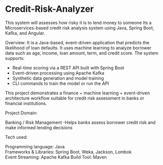 # Credit-Risk-Analyzer
This system will assesses how risky it is to lend money to someone 
Its a Microservices-based credit risk analysis system using Java, Spring Boot, Kafka, and Angular.



Overview:
It is a Java-based, event-driven application that predicts the likelihood of loan defaults. It uses machine learning to analyze borrower data such as age, income, loan amount, term, and credit score. The system supports:

- Real-time scoring via a REST API built with Spring Boot
- Event-driven processing using Apache Kafka
- Synthetic data generation and model training
- CLI commands to train the model or run the API

This project demonstrates a finance + machine learning + event-driven architecture workflow suitable for credit risk assessment in banks or financial institutions.


Project Domain:

Banking / Risk Management 
-Helps banks assess borrower credit risk and make informed lending decisions  


 Tech used:
 
Programming language: Java  
Frameworks & Libraries: Spring Boot, Weka, Jackson, Lombok  
Event Streaming: Apache Kafka
Build Tool: Maven  


